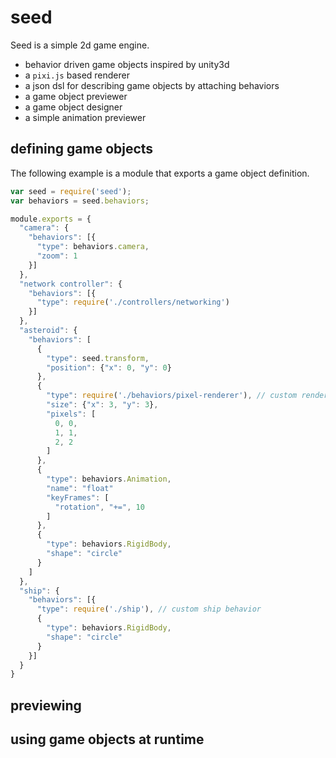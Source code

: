# seed

Seed is a simple 2d game engine.

 - behavior driven game objects inspired by unity3d
 - a `pixi.js` based renderer
 - a json dsl for describing game objects by attaching behaviors
 - a game object previewer
 - a game object designer
 - a simple animation previewer

## defining game objects

The following example is a module that exports a game object definition.

```js
var seed = require('seed');
var behaviors = seed.behaviors;

module.exports = {
  "camera": {
    "behaviors": [{
      "type": behaviors.camera,
      "zoom": 1
    }]
  },
  "network controller": {
    "behaviors": [{
      "type": require('./controllers/networking')
    }]
  },
  "asteroid": {
    "behaviors": [
      {
        "type": seed.transform,
        "position": {"x": 0, "y": 0}
      },
      {
        "type": require('./behaviors/pixel-renderer'), // custom renderer
        "size": {"x": 3, "y": 3},
        "pixels": [
          0, 0,
          1, 1,
          2, 2
        ]
      },
      {
        "type": behaviors.Animation,
        "name": "float"
        "keyFrames": [
          "rotation", "+=", 10
        ]
      },
      {
        "type": behaviors.RigidBody,
        "shape": "circle"
      }
    ]
  },
  "ship": {
    "behaviors": [{
      "type": require('./ship'), // custom ship behavior
      {
        "type": behaviors.RigidBody,
        "shape": "circle"
      }
    }]
  }
}
```

## previewing

## using game objects at runtime

